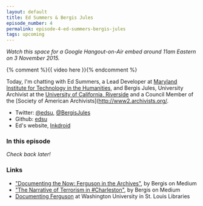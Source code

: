 ```yaml
---
layout: default
title: Ed Summers & Bergis Jules
episode_number: 4
permalink: episode-4-ed-summers-bergis-jules
tags: upcoming
---
```


_Watch this space for a Google Hangout-on-Air embed around 11am Eastern on 3 November 2015._

{% comment %}{{ video here }}{% endcomment %}

Today, I'm chatting with Ed Summers, a Lead Developer at [Maryland Institute for Technology in the Humanities](http://mith.umd.edu), and Bergis Jules, University Archivist at the [University of California, Riverside](http://library.ucr.edu/) and a Council Member of the [Society of American Archivists](http://www2.archivists.org/.

* Twitter: [@edsu](https://twitter.com/edsu), [@BergisJules](https://twitter.com/BergisJules)
* Github: [edsu](https://github.com/edsu)
* Ed's website, [Inkdroid](http://inkdroid.org/)


<h3>In this episode</h3>

_Check back later!_

<h3>Links</h3>

* ["Documenting the Now: Ferguson in the Archives"](https://medium.com/on-archivy/documenting-the-now-ferguson-in-the-archives-adcdbe1d5788), by Bergis on Medium
* ["The Narrative of Terrorism in #Charleston"](https://medium.com/on-archivy/the-narrative-of-terrorism-in-charleston-b8bd79d81741), by Bergis on Medium
* [Documenting Ferguson](http://digital.wustl.edu/ferguson/) at Washington University in St. Louis Libraries